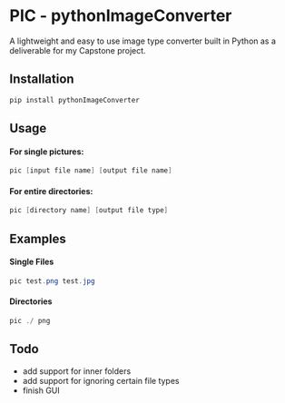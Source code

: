# PIC - pythonImageConverter
A lightweight and easy to use image type converter built in Python as a deliverable for my Capstone project.

## Installation

```powershell
pip install pythonImageConverter
```

## Usage

#### For single pictures:

```powershell
pic [input file name] [output file name]
```

#### For entire directories:

```powershell
pic [directory name] [output file type]
```

## Examples

#### Single Files

```powershell
pic test.png test.jpg
```

#### Directories

```powershell
pic ./ png
```

## Todo

* add support for inner folders
* add support for ignoring certain file types
* finish GUI 
